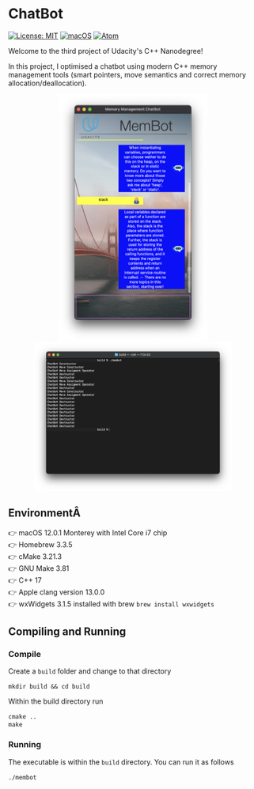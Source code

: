 # ChatBot
[![License: MIT](https://img.shields.io/badge/License-MIT-yellow.svg)](https://opensource.org/licenses/MIT) [![macOS](https://svgshare.com/i/ZjP.svg)](https://svgshare.com/i/ZjP.svg) [![Atom](https://badgen.net/badge/icon/atom?icon=atom&label)](https://atom.io)

Welcome to the third project of Udacity's C++ Nanodegree!

In this project, I optimised a chatbot using modern C++ memory management tools (smart pointers, move semantics and correct memory allocation/deallocation).

<p align="center"><img src="images/demo.png" width="300" height="500" alt="Image of the ChatBot application"/> <img src="images/terminal.png" width="400" height="300" alt="Image of the terminal running the ChatBot application"/></p>

## EnvironmentÂ
👉 macOS 12.0.1 Monterey with Intel Core i7 chip  
👉 Homebrew 3.3.5  
👉 cMake 3.21.3  
👉 GNU Make 3.81  
👉 C++ 17  
👉 Apple clang version 13.0.0  
👉 wxWidgets 3.1.5 installed with brew `brew install wxwidgets`

## Compiling and Running
### Compile
Create a `build` folder and change to that directory
```
mkdir build && cd build
```

Within the build directory run
```
cmake ..
make
```

### Running
The executable is within the `build` directory. You can run it as follows
```
./membot
```
